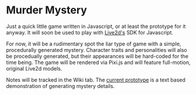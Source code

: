 # Murder Mystery

Just a quick little game written in Javascript, or at least the prototype for it anyway. It will soon be used to play with <a href="http://www.live2d.com/en/">Live2d's</a> SDK for Javascript.

For now, it will be a rudimentary spot the liar type of game with a simple, procedurally generated mystery. Character traits and personalities will also be procedually generated, but their appearances will be hard-coded for the time being. The game will be rendered via Pixi.js and will feature full-motion, original Live2d models.

Notes will be tracked in the Wiki tab. The <a href="https://gracefuljs.github.io/murder-mystery/">current prototype</a> is a text based demonstration of generating mystery details.
